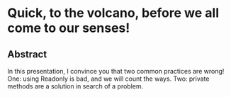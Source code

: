 Quick, to the volcano, before we all come to our senses!
========================================================

Abstract
--------

In this presentation, I convince you that two common practices are
wrong!  One: using Readonly is bad, and we will count the ways.
Two: private methods are a solution in search of a problem.
